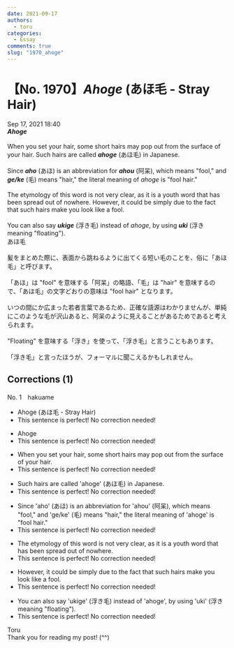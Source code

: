 ```yaml
---
date: 2021-09-17
authors:
  - toru
categories:
  - Essay
comments: true
slug: "1970_ahoge"
---
```


# 【No. 1970】<strong><em>Ahoge</strong></em> (あほ毛 - Stray Hair)
<div class="date">Sep 17, 2021 18:40</div>
<div id="post"><div id="body_show_ori">
<strong><em>Ahoge</strong></em><br/><br/>When you set your hair, some short hairs may pop out from the surface of your hair. Such hairs are called <strong><em>ahoge</em></strong> (あほ毛) in Japanese.<br/><br/>Since <strong><em>aho</em></strong> (あほ) is an abbreviation for <strong><em>ahou</em></strong> (阿呆), which means "fool," and <strong><em>ge/ke</em></strong> (毛) means "hair," the literal meaning of <em>ahoge</em> is "fool hair."<br/><br/>The etymology of this word is not very clear, as it is a youth word that has been spread out of nowhere. However, it could be simply due to the fact that such hairs make you look like a fool.<br/><br/>You can also say <strong><em>ukige</em></strong> (浮き毛) instead of <em>ahoge</em>, by using <strong><em>uki</em></strong> (浮き meaning "floating").
</div></div>

<!-- more -->

<div id="post_ja"><div id="body_show_mo">
あほ毛<br/><br/>髪をまとめた際に、表面から跳ねるように出てくる短い毛のことを、俗に「あほ毛」と呼びます。<br/><br/>「あほ」は "fool" を意味する「阿呆」の略語、「毛」は "hair" を意味するので、「あほ毛」の文字どおりの意味は "fool hair" となります。<br/><br/>いつの間にか広まった若者言葉であるため、正確な語源はわかりませんが、単純にこのような毛が沢山あると、阿呆のように見えることがあるためであると考えられます。<br/><br/>"Floating" を意味する「浮き」を使って、「浮き毛」と言うこともあります。<br/><br/>「浮き毛」と言ったほうが、フォーマルに聞こえるかもしれません。
</div></div>

## Corrections (1)
<div id="block"><div class="first_name"> No. 1　<span class="just_name">hakuame</span></div><div id="block2">
<ul class="correction_field">
<li class="incorrect">Ahoge (あほ毛 - Stray Hair)</li>
<li class="corrected perfect">This sentence is perfect! No correction needed!</li>
</ul>
<ul class="correction_field">
<li class="incorrect">Ahoge</li>
<li class="corrected perfect">This sentence is perfect! No correction needed!</li>
</ul>
<ul class="correction_field">
<li class="incorrect">When you set your hair, some short hairs may pop out from the surface of your hair.</li>
<li class="corrected perfect">This sentence is perfect! No correction needed!</li>
</ul>
<ul class="correction_field">
<li class="incorrect">Such hairs are called 'ahoge' (あほ毛) in Japanese.</li>
<li class="corrected perfect">This sentence is perfect! No correction needed!</li>
</ul>
<ul class="correction_field">
<li class="incorrect">Since 'aho' (あほ) is an abbreviation for 'ahou' (阿呆), which means "fool," and 'ge/ke' (毛) means "hair," the literal meaning of 'ahoge' is "fool hair."</li>
<li class="corrected perfect">This sentence is perfect! No correction needed!</li>
</ul>
<ul class="correction_field">
<li class="incorrect">The etymology of this word is not very clear, as it is a youth word that has been spread out of nowhere.</li>
<li class="corrected perfect">This sentence is perfect! No correction needed!</li>
</ul>
<ul class="correction_field">
<li class="incorrect">However, it could be simply due to the fact that such hairs make you look like a fool.</li>
<li class="corrected perfect">This sentence is perfect! No correction needed!</li>
</ul>
<ul class="correction_field">
<li class="incorrect">You can also say 'ukige' (浮き毛) instead of 'ahoge', by using 'uki' (浮き meaning "floating").</li>
<li class="corrected perfect">This sentence is perfect! No correction needed!</li>
</ul>
</div><div class="name"><span class="just_name">Toru</span><br>
Thank you for reading my post! (^^)
</div>
</div>
